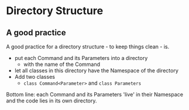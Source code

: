 ﻿# Directory Structure 

## A good practice

A good practice for a directory structure - to keep things clean - is.
 * put each Command and its Parameters into a directory 
    * with the name of the Command
 * let all classes in this directory have the Namespace of the directory
 * Add two classes 
    * `class Command<Parameter>` and `class Parameters`
 
 Bottom line: each Command and its Parameters 'live' in their Namespace and the code lies in its own directory. 